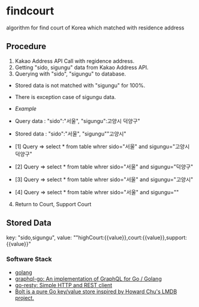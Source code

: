 # findcourt
algorithm for find court of Korea which matched with residence address

## Procedure
1. Kakao Address API Call with regidence address.
2. Getting "sido, sigungu" data from Kakao Address API.
3. Querying with "sido", "sigungu" to database.
- Stored data is not matched with "sigungu" for 100%.
- There is exception case of sigungu data.

- *Example*
- Query data : "sido":"서울", "sigungu":고양시 덕양구"
- Stored data : "sido":"서울", "sigungu""고양시"
- [1] Query => select * from table whrer sido="서울" and sigungu="고양시 덕양구" <br/>
- [2] Query => select * from table whrer sido="서울" and sigungu="덕양구"        <br/>
- [3] Query => select * from table whrer sido="서울" and sigungu="고양시"       <br/>
- [4] Query => select * from table whrer sido="서울" and sigungu=""

4. Return to Court, Support Court

## Stored Data
key: "sido,sigungu", value: ""highCourt:{{value}},court:{{value}},support:{{value}}"

### Software Stack
- [golang](https://golang.org/)
- [graphql-go: An implementation of GraphQL for Go / Golang](https://github.com/graphql-go/graphql)
- [go-resty: Simple HTTP and REST client](https://github.com/go-resty/resty)
- [Bolt is a pure Go key/value store inspired by Howard Chu's LMDB project.](https://github.com/boltdb/bolt)

